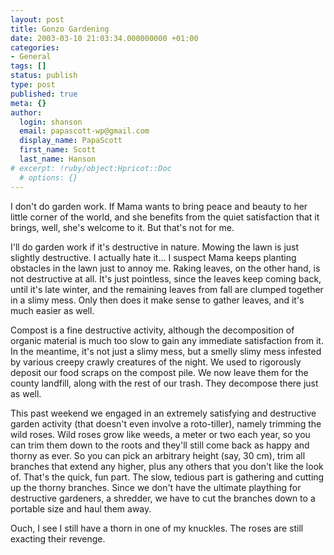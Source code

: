```yaml
---
layout: post
title: Gonzo Gardening
date: 2003-03-10 21:03:34.000000000 +01:00
categories:
- General
tags: []
status: publish
type: post
published: true
meta: {}
author:
  login: shanson
  email: papascott-wp@gmail.com
  display_name: PapaScott
  first_name: Scott
  last_name: Hanson
# excerpt: !ruby/object:Hpricot::Doc
  # options: {}
---
```

<p>I don't do garden work. If Mama wants to bring peace and beauty to her little corner of the world, and she benefits from the quiet satisfaction that it brings, well, she's welcome to it. But that's not for me.</p>
<p>I'll do garden work if it's destructive in nature. Mowing the lawn is just slightly destructive. I actually hate it... I suspect Mama keeps planting obstacles in the lawn just to annoy me. Raking leaves, on the other hand, is not destructive at all. It's just pointless, since the leaves keep coming back, until it's late winter, and the remaining leaves from fall are clumped together in a slimy mess. Only then does it make sense to gather leaves, and it's much easier as well.</p>
<p>Compost is a fine destructive activity, although the decomposition of organic material is much too slow to gain any immediate satisfaction from it. In the meantime, it's not just a slimy mess, but a smelly slimy mess infested by various creepy crawly creatures of the night. We used to rigorously deposit our food scraps on the compost pile. We now leave them for the county landfill, along with the rest of our trash. They decompose there just as well.</p>
<p>This past weekend we engaged in an extremely satisfying and destructive garden activity (that doesn't even involve a roto-tiller), namely trimming the wild roses. Wild roses grow like weeds, a meter or two each year, so you can trim them down to the roots and they'll still come back as happy and thorny as ever. So you can pick an arbitrary height (say, 30 cm), trim all branches that extend any higher, plus  any others that you don't like the look of. That's the quick, fun part. The slow, tedious part is gathering and cutting up the thorny branches. Since we don't have the ultimate plaything for destructive gardeners, a shredder, we have to cut the branches down to a portable size and haul them away. </p>
<p>Ouch, I see I still have a thorn in one of my knuckles. The roses are still exacting their revenge.</p>
